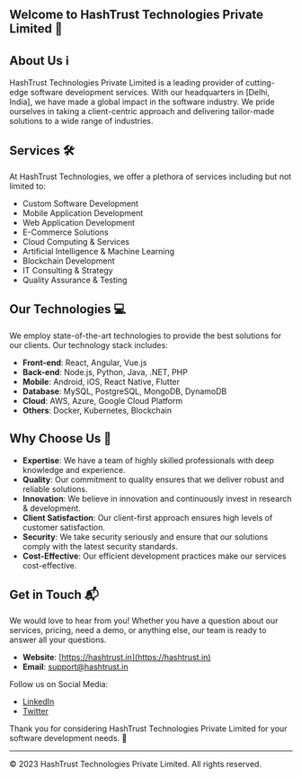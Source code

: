 ## Welcome to HashTrust Technologies Private Limited :wave:

## About Us :information_source:

HashTrust Technologies Private Limited is a leading provider of cutting-edge software development services. With our headquarters in [Delhi, India], we have made a global impact in the software industry. We pride ourselves in taking a client-centric approach and delivering tailor-made solutions to a wide range of industries.

## Services :hammer_and_wrench:

At HashTrust Technologies, we offer a plethora of services including but not limited to:

- Custom Software Development
- Mobile Application Development
- Web Application Development
- E-Commerce Solutions
- Cloud Computing & Services
- Artificial Intelligence & Machine Learning
- Blockchain Development
- IT Consulting & Strategy
- Quality Assurance & Testing

## Our Technologies :computer:

We employ state-of-the-art technologies to provide the best solutions for our clients. Our technology stack includes:

- **Front-end**: React, Angular, Vue.js
- **Back-end**: Node.js, Python, Java, .NET, PHP
- **Mobile**: Android, iOS, React Native, Flutter
- **Database**: MySQL, PostgreSQL, MongoDB, DynamoDB
- **Cloud**: AWS, Azure, Google Cloud Platform
- **Others**: Docker, Kubernetes, Blockchain

## Why Choose Us :dart:

- **Expertise**: We have a team of highly skilled professionals with deep knowledge and experience.
- **Quality**: Our commitment to quality ensures that we deliver robust and reliable solutions.
- **Innovation**: We believe in innovation and continuously invest in research & development.
- **Client Satisfaction**: Our client-first approach ensures high levels of customer satisfaction.
- **Security**: We take security seriously and ensure that our solutions comply with the latest security standards.
- **Cost-Effective**: Our efficient development practices make our services cost-effective.

## Get in Touch :mailbox_with_mail:

We would love to hear from you! Whether you have a question about our services, pricing, need a demo, or anything else, our team is ready to answer all your questions. 

- **Website**: [https://hashtrust.in](https://hashtrust.in)
- **Email**: support@hashtrust.in

Follow us on Social Media:
- [LinkedIn](https://in.linkedin.com/company/hash-trust-technologies-pvt-ltd)
- [Twitter](https://twitter.com/HashtrustT)

Thank you for considering HashTrust Technologies Private Limited for your software development needs. 🚀

---

:copyright: 2023 HashTrust Technologies Private Limited. All rights reserved.
